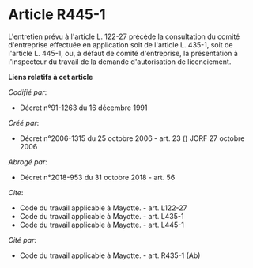 # Article R445-1

L'entretien prévu à l'article L. 122-27 précède la consultation du comité d'entreprise effectuée en application soit de
l'article L. 435-1, soit de l'article L. 445-1, ou, à défaut de comité d'entreprise, la présentation à l'inspecteur du
travail de la demande d'autorisation de licenciement.

**Liens relatifs à cet article**

_Codifié par_:

  - Décret n°91-1263 du 16 décembre 1991

_Créé par_:

  - Décret n°2006-1315 du 25 octobre 2006 - art. 23 () JORF 27 octobre 2006

_Abrogé par_:

  - Décret n°2018-953 du 31 octobre 2018 - art. 56

_Cite_:

  - Code du travail applicable à Mayotte. - art. L122-27
  - Code du travail applicable à Mayotte. - art. L435-1
  - Code du travail applicable à Mayotte. - art. L445-1

_Cité par_:

  - Code du travail applicable à Mayotte. - art. R435-1 (Ab)
